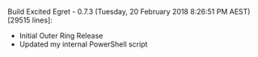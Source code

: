 Build Excited Egret - 0.7.3 (Tuesday, 20 February 2018 8:26:51 PM AEST) [29515 lines]:
- Initial Outer Ring Release
- Updated my internal PowerShell script

